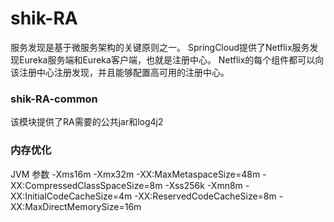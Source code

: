 # shik-RA

服务发现是基于微服务架构的关键原则之一。 SpringCloud提供了Netflix服务发现Eureka服务端和Eureka客户端，也就是注册中心。
Netflix的每个组件都可以向该注册中心注册发现，并且能够配置高可用的注册中心。

### shik-RA-common

该模块提供了RA需要的公共jar和log4j2

### 内存优化

JVM 参数
-Xms16m 
-Xmx32m 
-XX:MaxMetaspaceSize=48m 
-XX:CompressedClassSpaceSize=8m 
-Xss256k 
-Xmn8m 
-XX:InitialCodeCacheSize=4m 
-XX:ReservedCodeCacheSize=8m 
-XX:MaxDirectMemorySize=16m 

